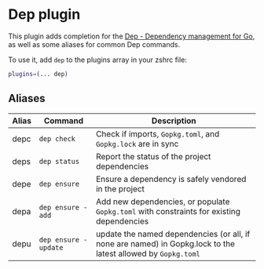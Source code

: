 # Dep plugin

This plugin adds completion for the [Dep - Dependency management for Go](https://golang.github.io/dep/),
as well as some aliases for common Dep commands.

To use it, add `dep` to the plugins array in your zshrc file:

```zsh
plugins=(... dep)
```

## Aliases

| Alias | Command                                   | Description                                                                                                   |
|-------|-------------------------------------------|---------------------------------------------------------------------------------------------------------------|
| depc  | `dep check`                               | Check if imports, `Gopkg.toml`, and `Gopkg.lock` are in sync                                                  |
| deps  | `dep status`                              | Report the status of the project dependencies                                                                 |
| depe  | `dep ensure`                              | Ensure a dependency is safely vendored in the project                                                         |
| depa  | `dep ensure -add`                         | Add new dependencies, or populate `Gopkg.toml` with constraints for existing dependencies                     |
| depu  | `dep ensure -update`                      | update the named dependencies (or all, if none are named) in Gopkg.lock to the latest allowed by `Gopkg.toml` |

